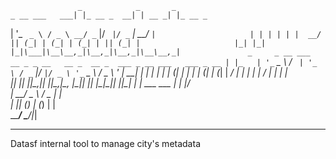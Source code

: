                    _            _       _                            
    _ __ ___   ___| |_ __ _  __| | __ _| |_ __ _                     
   | '_ ` _ \ / _ \ __/ _` |/ _` |/ _` | __/ _` |                    
   | | | | | |  __/ || (_| | (_| | (_| | || (_| |                    
   |_| |_| |_|\___|\__\__,_|\__,_|\__,_|\__\__,_|               _    
    _ __ ___   __ _ _ __   __ _  __ _  ___ _ __ ___   ___ _ __ | |_  
   | '_ ` _ \ / _` | '_ \ / _` |/ _` |/ _ \ '_ ` _ \ / _ \ '_ \| __| 
   | | | | | | (_| | | | | (_| | (_| |  __/ | | | | |  __/ | | | |_  
   |_| |_| |_|\__,_|_| |_|\__,_|\__, |\___|_| |_| |_|\___|_| |_|\__| 
   | |_ ___   ___ | |           |___/                                
   | __/ _ \ / _ \| |                                                
   | || (_) | (_) | |                                                
    \__\___/ \___/|_|                                                
             
                                                                            
-----------------------------------------------------------------------------------


Datasf internal tool to manage city's metadata